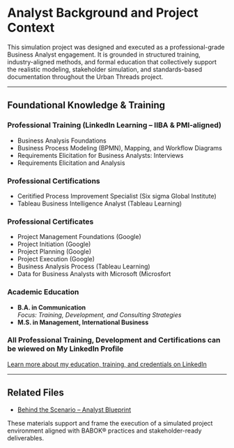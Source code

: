 # Analyst Background and Project Context

This simulation project was designed and executed as a professional-grade Business Analyst engagement. It is grounded in structured training, industry-aligned methods, and formal education that collectively support the realistic modeling, stakeholder simulation, and standards-based documentation throughout the Urban Threads project.

---

## Foundational Knowledge & Training

### Professional Training (LinkedIn Learning – IIBA & PMI-aligned)
- Business Analysis Foundations  
- Business Process Modeling (BPMN), Mapping, and Workflow Diagrams  
- Requirements Elicitation for Business Analysts: Interviews  
- Requirements Elicitation and Analysis  

### Professional Certifications
- Ceritified Process Improvement Specialist (Six sigma Global Institute)
- Tableau Business Intelligence Analyst  (Tableau Learning)

### Professional Certificates
- Project Management Foundations (Google)
- Project Initiation  (Google)
- Project Planning  (Google)
- Project Execution  (Google)
- Business Analysis Process (Tableau Learning)  
- Data for Business Analysts with Microsoft (Microsfort

### Academic Education
- **B.A. in Communication**  
  _Focus: Training, Development, and Consulting Strategies_  
- **M.S. in Management, International Business**

### All Professional Training, Development and Certifications can be wiewed on My LinkedIn Profile
[Learn more about my education, training, and credentials on LinkedIn](https://www.linkedin.com/in/nicolereaves)

---

## Related Files

- [Behind the Scenario – Analyst Blueprint](./_Behind_the_Scenario.md)

These materials support and frame the execution of a simulated project environment aligned with BABOK® practices and stakeholder-ready deliverables.

